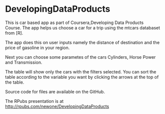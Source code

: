 # DevelopingDataProducts

This is car based app as part of Coursera,Developing Data Products Course. The app helps us choose a car for a trip using the mtcars databaset from [R]. 

The app does this on user inputs namely the distance of destination and the price of gasoline in your region. 

Next you can choose some parametes of the cars  Cylinders, Horse Power and Transmission. 

The table will show only the cars with the filters selected. You can sort the table according to the variable you want by clicking the arrows at the top of the table.

Source code for files are available on the GitHub.

The RPubs presentation is at http://rpubs.com/newone/DevelopingDataProducts

